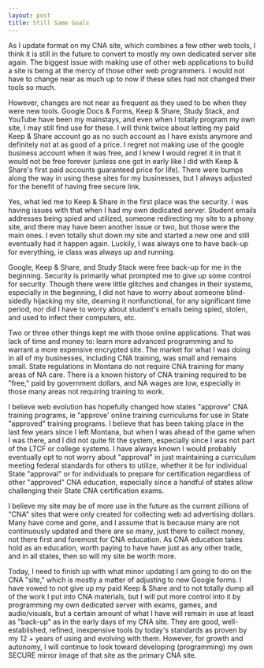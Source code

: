 ```yaml
---
layout: post
title: Still Same Goals
---
```


As I update format on my CNA site, which combines a few other web tools, I think it is still in the future to convert to mostly my own
dedicated server site again. The biggest issue with making use of other web applications to build a site is being at the mercy of those other
web programmers. I would not have to change near as much up to now if these sites had not changed their tools so much. 

However, changes are not near as frequent as they used to be when they were new tools. Google Docs & Forms, Keep & Share, Study Stack, and 
YouTube have been my mainstays, and even when I totally program my own site, I may still find use for these. I will think twice about letting
my paid Keep & Share account go as no such account as I have exists anymore and definitely not at as good of a price. I regret not 
making use of the google business account when it was free, and I knew I would regret it in that it would not be free forever (unless 
one got in early like I did with Keep & Share's first paid accounts guaranteed price for life). There were bumps along the way in using these sites
for my businesses, but I always adjusted for the benefit of having free secure link.

Yes, what led me to Keep & Share in the first place was the security. I was having issues with that when I had my own dedicated server.
Student emails addresses being spied and utilized, someone redirecting my site to a phony site, and there may have been another issue or
two, but those were the main ones. I even totally shut down my site and started a new one and still eventually had it happen again. Luckily,
I was always one to have back-up for everything, ie class was always up and running. 

Google, Keep & Share, and Study Stack were free back-up for me in the beginning. Security is primarily what prompted me to give up some 
control for security. Though there were little glitches and changes in their systems, especially in the beginning, I did not have to worry
about someone blind-sidedly hijacking my site, deaming it nonfunctional, for any significant time period, nor did I have to worry about
student's emails being spied, stolen, and used to infect their computers, etc.

Two or three other things kept me with those online applications. That was lack of time and money to: learn more advanced programming and to
warrant a more expensive encrypted site. The market for what I was doing in all of my businesses, including CNA training, was small and remains 
small. State regulations in Montana do not require CNA training for many areas of NA care. There is a known history of CNA training required 
to be "free," paid by government dollars, and NA wages are low, especially in those many areas not requiring training to work.

I believe web evolution has hopefully changed how states "approve" CNA training programs, ie "approve' online training curriculums for use
in State "approved" training programs. I believe that has been taking place in the last few years since I left Montana, but when I was ahead 
of the game when I was there, and I did not quite fit the system, especially since I was not part of the LTCF or college systems. I have
always known I would probably eventually opt to not worry about "approval" in just maintaining a curriculum meeting federal standards 
for others to utilize, whether it be for individual State "approval" or for individuals to prepare for certification regardless of other
"approved" CNA education, especially since a handful of states allow challenging their State CNA certification exams. 

I believe my site may be of more use in the future as the current zillions of "CNA" sites that were only created for collecting web ad
advertising dollars. Many have come and gone, and I assume that is because many are not continuously updated and there are so many, just
there to collect money, not there first and foremost for CNA education. As CNA education takes hold as an education, worth paying to have
have just as any other trade, and in all states, then so will my site be worth more.

Today, I need to finish up with what minor updating I am going to do on the CNA "site," which is mostly a matter of adjusting to new Google
forms. I have vowed to not give up my paid Keep & Share and to not totally dump all of the work I put into CNA materials, but I will put
more control into it by programming my own dedicated server with exams, games, and audio/visuals, but a certain amount of what I have will 
remain in use at least as "back-up" as in the early days of my CNA site. They are good, well-established, refined, inexpensive tools by today's
standards as proven by my 12 + years of using and evolving with them. However, for growth and autonomy, I will continue to look toward 
developing (programming) my own SECURE mirror image of that site as the primary CNA site.
